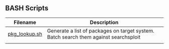 ## BASH Scripts


| Filename        | Description                                                                          |
|-----------------|--------------------------------------------------------------------------------------|
| [pkg_lookup.sh](https://github.com/burmat/burmatscripts/blob/master/bash/pkg_lookup.sh) | Generate a list of packages on target system. Batch search them against searchsploit |
|                 |                                                                                      |


